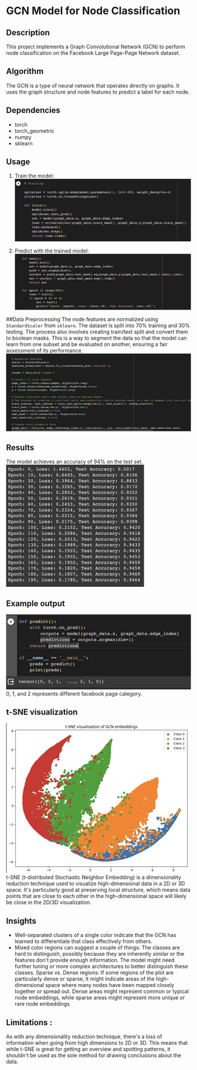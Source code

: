 # GCN Model for Node Classification

## Description
This project implements a Graph Convolutional Network (GCN) to perform node classification on the Facebook Large Page-Page Network dataset.

## Algorithm
The GCN is a type of neural network that operates directly on graphs. It uses the graph structure and node features to predict a label for each node.

## Dependencies
- torch
- torch_geometric
- numpy
- sklearn

## Usage
1. Train the model:
![Train.PY](recognition\FacebookGCN_s4764408\images\TrainPY.png)

2. Predict with the trained model:
![Predict.py](recognition\FacebookGCN_s4764408\images\Predictjpg.jpg)

##Data Preprocessing
The node features are normalized using `StandardScaler` from `sklearn`. The dataset is split into 70% training and 30% testing. The process also involves creating train/test split and convert them to boolean masks. This is a way to segment the data so that the model can learn from one subset and be evaluated on another, ensuring a fair assessment of its performance.
![Dataset.py](recognition\FacebookGCN_s4764408\images\Dataset.jpg)

## Results
The model achieves an accuracy of 94% on the test set.
![Results](recognition\FacebookGCN_s4764408\images\TrainResult.png)

## Example output
![Predict Output](recognition\FacebookGCN_s4764408\images\PredictOutput.png)
0, 1, and 2 represents different facebook page category.

## t-SNE visualization
![t-SNE of GCN embeddings](recognition\FacebookGCN_s4764408\images\tSNE.png)
t-SNE (t-distributed Stochastic Neighbor Embedding) is a dimensionality reduction technique used to visualize high-dimensional data in a 2D or 3D space. It's particularly good at preserving local structure, which means data points that are close to each other in the high-dimensional space will likely be close in the 2D/3D visualization.

## Insights
-	Well-separated clusters of a single color indicate that the GCN has learned to differentiate that class effectively from others.
-	Mixed color regions can suggest a couple of things: The classes are hard to distinguish, possibly because they are inherently similar or the features don't provide enough information. The model might need further tuning or more complex architectures to better distinguish these classes. Sparse vs. Dense regions: If some regions of the plot are particularly dense or sparse, it might indicate areas of the high-dimensional space where many nodes have been mapped closely together or spread out. Dense areas might represent common or typical node embeddings, while sparse areas might represent more unique or rare node embeddings

## Limitations :
As with any dimensionality reduction technique, there's a loss of information when going from high dimensions to 2D or 3D. This means that while t-SNE is great for getting an overview and spotting patterns, it shouldn't be used as the sole method for drawing conclusions about the data.